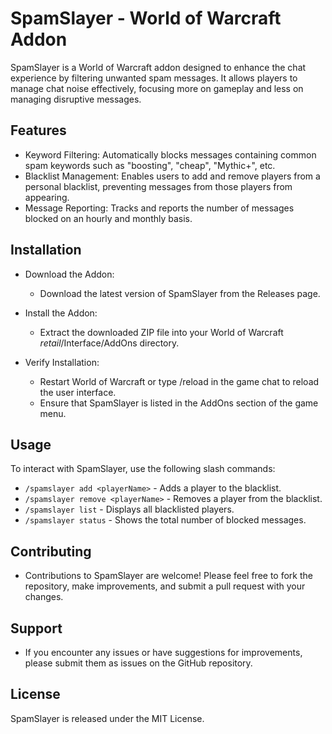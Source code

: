 # SpamSlayer - World of Warcraft Addon

SpamSlayer is a World of Warcraft addon designed to enhance the chat experience by filtering unwanted spam messages. It allows players to manage chat noise effectively, focusing more on gameplay and less on managing disruptive messages.

## Features
- Keyword Filtering: Automatically blocks messages containing common spam keywords such as "boosting", "cheap", "Mythic+", etc.
- Blacklist Management: Enables users to add and remove players from a personal blacklist, preventing messages from those players from appearing.
- Message Reporting: Tracks and reports the number of messages blocked on an hourly and monthly basis.

## Installation
- Download the Addon:
  -  Download the latest version of SpamSlayer from the Releases page.

- Install the Addon:
    - Extract the downloaded ZIP file into your World of Warcraft _retail_/Interface/AddOns directory.

- Verify Installation:
    - Restart World of Warcraft or type /reload in the game chat to reload the user interface.
    - Ensure that SpamSlayer is listed in the AddOns section of the game menu.

## Usage

To interact with SpamSlayer, use the following slash commands:

- ```/spamslayer add <playerName>``` - Adds a player to the blacklist.
- ```/spamslayer remove <playerName>``` - Removes a player from the blacklist.
- ```/spamslayer list``` - Displays all blacklisted players.
- ```/spamslayer status``` - Shows the total number of blocked messages.


## Contributing
- Contributions to SpamSlayer are welcome! Please feel free to fork the repository, make improvements, and submit a pull request with your changes.

## Support
- If you encounter any issues or have suggestions for improvements, please submit them as issues on the GitHub repository.


## License

SpamSlayer is released under the MIT License.